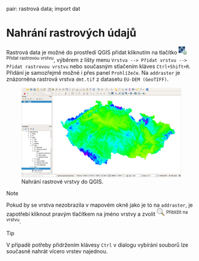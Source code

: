 <div class="index">

pair: rastrová data; import dat

</div>

# Nahrání rastrových údajů

Rastrová data je možné do prostředí QGIS přidat kliknutím na tlačítko
<img src="../images/icon/mActionAddRasterLayer.png" style="width:1.5em"
alt="mActionAddRasterLayer" /> <sup>Přidat rastrovou vrstvu</sup>,
výběrem z lišty menu
`Vrstva --> Přidat vrstvu --> Přidat rastrovou vrstvu` nebo současným
stlačením kláves `Ctrl+Shift+R`. Přidání je samozřejmě možné i přes
panel `Prohlížeče`. Na `addraster` je znázorněna rastrová vrstva
`dmt.tif` z datasetu `EU-DEM (GeoTIFF)`.

<div id="addraster">

<figure>
<img src="images/add_raster.png" class="middle"
alt="images/add_raster.png" />
<figcaption>Nahrání rastrové vrstvy do QGIS.</figcaption>
</figure>

</div>

> [!NOTE]
> Pokud by se vrstva nezobrazila v mapovém okně jako je to na
> `addraster`, je zapotřebí kliknout pravým tlačítkem na jméno vrstvy a
> zvolit <img src="../images/icon/mIconZoom.png" style="width:1.5em"
> alt="mIconZoom" /> <sup>Přiblížit na vrstvu</sup>.

> [!TIP]
> V případě potřeby přidržením klávesy `Ctrl` v dialogu vybírání souborů
> lze současně nahrát vícero vrstev najednou.

